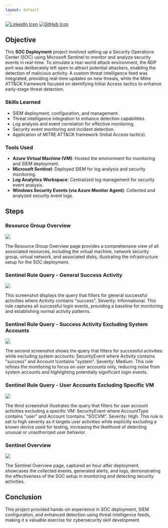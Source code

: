 ```yaml
---
layout: default
---
```

<div>
    <a href="https://www.linkedin.com/in/simardeep1098"><img src="https://img.icons8.com/fluency/60/linkedin.png" alt="LinkedIn Icon"/></a>
    <a href="https://github.com/Simardeep1098"><img src="https://img.icons8.com/plasticine/60/github.png" alt="GitHub Icon"/></a>
</div>

## Objective

This **SOC Deployment** project involved setting up a Security Operations Center (SOC) using Microsoft Sentinel to monitor and analyze security events in real-time. To simulate a real-world attack environment, the RDP port was deliberately left open to attract potential attackers, enabling the detection of malicious activity. A custom threat intelligence feed was integrated, providing real-time updates on new threats, while the Mitre ATT&CK framework focused on identifying Initial Access tactics to enhance early-stage threat detection.

### Skills Learned
- SIEM deployment, configuration, and management.
- Threat intelligence integration to enhance detection capabilities.
- Log analysis and event correlation for effective monitoring.
- Security event monitoring and incident detection.
- Application of MITRE ATT&CK framework (Initial Access tactics).

### Tools Used
- **Azure Virtual Machine (VM)**: Hosted the environment for monitoring and SIEM deployment.
- **Microsoft Sentinel**: Deployed SIEM for log analysis and security monitoring.
- **Log Analytics Workspace**: Centralized log management for security event analysis.
- **Windows Security Events (via Azure Monitor Agent)**: Collected and analyzed security event logs.

## Steps

### Resource Group Overview

![](https://github.com/Simardeep1098/soc-deployment.github.io/blob/main/SOC%20Deployment/Screenshot%201.png?raw=true)

The Resource Group Overview page provides a comprehensive view of all associated resources, including the virtual machine, network security group, virtual network, and associated disks, illustrating the infrastructure setup for the SOC deployment.

### Sentinel Rule Query - General Success Activity

![](https://github.com/Simardeep1098/soc-deployment.github.io/blob/main/SOC%20Deployment/Screenshot%202.png?raw=true)

This screenshot displays the query that filters for general successful activities where Activity contains "success". Severity: Informational. This rule captures all successful login events, providing a baseline for monitoring and establishing normal activity patterns.

### Sentinel Rule Query - Success Activity Excluding System Accounts

![](https://github.com/Simardeep1098/soc-deployment.github.io/blob/main/SOC%20Deployment/Screenshot%203.png?raw=true)

The second screenshot shows the query that filters for successful activities while excluding system accounts: SecurityEvent where Activity contains "success" and Account !contains "system". Severity: Medium. This rule refines the monitoring to focus on user accounts only, reducing noise from system accounts and highlighting potentially significant login events.

### Sentinel Rule Query - User Accounts Excluding Specific VM

![](https://github.com/Simardeep1098/soc-deployment.github.io/blob/main/SOC%20Deployment/Screenshot%204.png?raw=true)

The third screenshot illustrates the query that filters for user account activities excluding a specific VM: SecurityEvent where AccountType contains "user" and Account !contains "SOCVM". Severity: High. This rule is set to high severity as it targets user activities while explicitly excluding a known device used for testing, increasing the likelihood of detecting unusual or unauthorized user behavior.

### Sentinel Overview

![](https://github.com/Simardeep1098/soc-deployment.github.io/blob/main/SOC%20Deployment/Screenshot%205.png?raw=true)

The Sentinel Overview page, captured an hour after deployment, showcases the collected events, generated alerts, and logs, demonstrating the effectiveness of the SOC setup in monitoring and detecting security activities.

## Conclusion

This project provided hands-on experience in SOC deployment, SIEM configuration, and enhanced detection using threat intelligence feeds, making it a valuable exercise for cybersecurity skill development.
